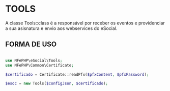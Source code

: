 # TOOLS

A classe Tools::class é a responsável por receber os eventos e providenciar a sua asisnatura e envio aos webservices do eSocial.

## FORMA DE USO

```php

use NFePHP\eSocial\Tools;
use NFePHP\Common\Certificate;

$certificado = Certificate::readPfx($pfxContent, $pfxPassword);

$esoc = new Tools($configJson, $certificado);
```



